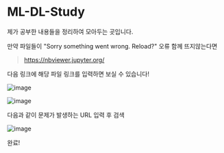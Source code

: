 # ML-DL-Study
제가 공부한 내용들을 정리하여 모아두는 곳입니다.

만약 파일들이 "Sorry something went wrong. Reload?" 오류 함께 뜨지않는다면

> https://nbviewer.jupyter.org/ 

다음 링크에 해당 파일 링크를 입력하면 보실 수 있습니다!

![image](https://user-images.githubusercontent.com/68139415/117281072-37d98480-ae9e-11eb-8ce9-7e087de45afe.png)

![image](https://user-images.githubusercontent.com/68139415/117281351-85ee8800-ae9e-11eb-83d2-492d4aa3fd1c.png)

다음과 같이 문제가 발생하는 URL 입력 후 검색

![image](https://user-images.githubusercontent.com/68139415/117281497-ad455500-ae9e-11eb-8257-fc12b94f9b1c.png)

완료!
